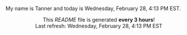 My name is Tanner and today is Wednesday, February 28, 4:13 PM EST.

<p align="center">This <i>README</i> file is generated <b>every 3 hours</b>!</br>Last refresh: Wednesday, February 28, 4:13 PM EST<br /></p>

